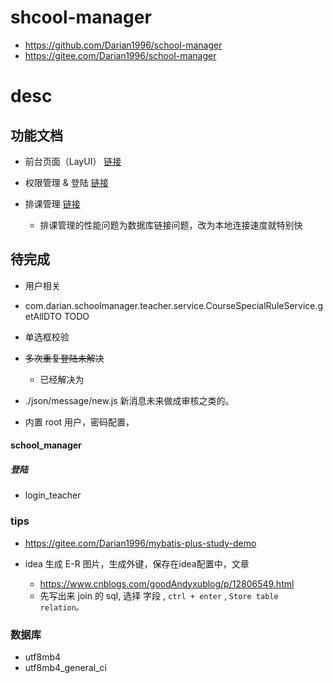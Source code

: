 
# shcool-manager
- https://github.com/Darian1996/school-manager
- https://gitee.com/Darian1996/school-manager


# desc



## 功能文档

- 前台页面（LayUI） <a target='_blank' href='/docs/README-HTML.md'>链接</a>

- 权限管理 & 登陆 <a target='_blank' href='/docs/README-SECURITY.md'>链接</a>

- 排课管理 <a target='_blank' href='/docs/README-RANGE-COURSE.md'>链接</a>
  - 排课管理的性能问题为数据库链接问题，改为本地连接速度就特别快



## 待完成

- 用户相关
- com.darian.schoolmanager.teacher.service.CourseSpecialRuleService.getAllDTO TODO 
- 单选框校验

- ~~多次重复登陆未解决~~ 
  - 已经解决为

- ./json/message/new.js 新消息未来做成审核之类的。
- 内置 root 用户，密码配置，


####  school_manager

##### 登陆

- login_teacher

 


### tips
- https://gitee.com/Darian1996/mybatis-plus-study-demo

- idea 生成 E-R 图片，生成外键，保存在idea配置中，文章
  - https://www.cnblogs.com/goodAndyxublog/p/12806549.html
  - 先写出来 join 的 sql, 选择 字段 , `ctrl + enter` ,  `Store table relation。`

### 数据库
- utf8mb4
- utf8mb4_general_ci



